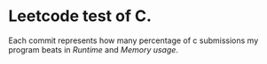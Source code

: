 # Leetcode test of C.
Each commit represents how many percentage of c submissions my program beats in *Runtime* and *Memory usage*.
